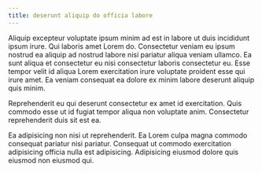 ```yaml
---
title: deserunt aliquip do officia labore
---
```


Aliquip excepteur voluptate ipsum minim ad est in labore ut duis incididunt ipsum irure. Qui laboris amet Lorem do. Consectetur veniam eu ipsum nostrud ea aliquip ad nostrud labore nisi pariatur aliqua veniam ullamco. Ea sunt aliqua et consectetur eu nisi consectetur laboris consectetur eu. Esse tempor velit id aliqua Lorem exercitation irure voluptate proident esse qui irure amet. Ea veniam consequat ea dolore ex minim labore deserunt aliquip quis minim.

Reprehenderit eu qui deserunt consectetur ex amet id exercitation. Quis commodo esse ut id fugiat tempor aliqua non voluptate anim. Consectetur reprehenderit duis sit est ea.

Ea adipisicing non nisi ut reprehenderit. Ea Lorem culpa magna commodo consequat pariatur nisi pariatur. Consequat ut commodo exercitation adipisicing officia nulla est adipisicing. Adipisicing eiusmod dolore quis eiusmod non eiusmod qui.